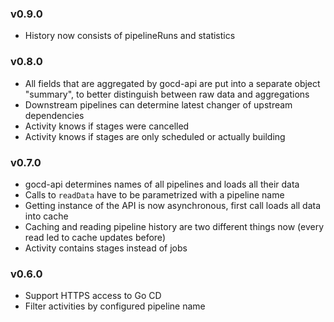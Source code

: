 
### v0.9.0

* History now consists of pipelineRuns and statistics


### v0.8.0

* All fields that are aggregated by gocd-api are put into a separate object "summary", to better distinguish between raw data and aggregations
* Downstream pipelines can determine latest changer of upstream dependencies
* Activity knows if stages were cancelled
* Activity knows if stages are only scheduled or actually building

### v0.7.0

* gocd-api determines names of all pipelines and loads all their data
* Calls to `readData` have to be parametrized with a pipeline name
* Getting instance of the API is now asynchronous, first call loads all data into cache
* Caching and reading pipeline history are two different things now (every read led to cache updates before)
* Activity contains stages instead of jobs

### v0.6.0
* Support HTTPS access to Go CD
* Filter activities by configured pipeline name
